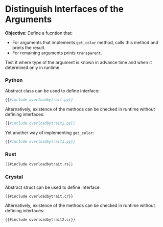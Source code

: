 # Distinguish Interfaces of the Arguments

**Objective**: Define a fucntion that:

- For arguments that implements `get_color` method, calls this method and prints the result.
- For remaining arguments prints `transparent`.

Test it where type of the argument is known in advance time and when it determined only in runtime.

### Python

Abstract class can be used to define interface:

```python
{{#include overloadbytrait.py}}
```

Alternatively, existence of the methods can be checked in runtime without defining interfaces:

```python
{{#include overloadbytrait2.py}}
```

Yet another way of implementing `get_color`:

```python
{{#include overloadbytrait3.py}}
```

### Rust

```rust
{{#include overloadbytrait.rs}}
```

### Crystal

Abstract struct can be used to define interface:

```crystal
{{#include overloadbytrait.cr}}
```

Alternatively, existence of the methods can be checked in runtime without defining interfaces:

```crystal
{{#include overloadbytrait2.cr}}
```

